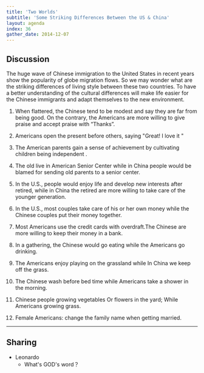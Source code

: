 ```yaml
---
title: 'Two Worlds'
subtitle: 'Some Striking Differences Between the US & China'
layout: agenda
index: 36 
gather_date: 2014-12-07
---
```


## Discussion

The huge wave of Chinese immigration to the United States in recent years show the popularity of globe migration flows. So we may wonder what are the striking differences of living style between these two countries. To have a better understanding of the cultural differences will make life easier for the Chinese immigrants and adapt themselves to the new environment.

1. When flattered, the Chinese tend to be modest and say they are far from being good. On the contrary, the Americans are more willing to give praise and accept praise with “Thanks”.

2. Americans open the present before others, saying "Great! I love it "

3. The American parents gain a sense of achievement by cultivating children being independent .

4. The old live in American Senior Center while in China people would be blamed for sending old parents to a senior center.

5. In the U.S., people would enjoy life and develop new interests after retired, while in China the retired are more willing to take care of the younger generation.

6. In the U.S., most couples take care of his or her own money while the Chinese couples put their money together.

7. Most Americans use the credit cards with overdraft.The Chinese are more willing to keep their money in a bank.

8. In a gathering, the Chinese would go eating while the Americans go drinking.

9. The Americans enjoy playing on the grassland while In China we keep off the grass.

10. The Chinese wash before bed time while Americans take a shower in the morning.

11. Chinese people growing vegetables Or flowers in the yard; While Americans growing grass.

12. Female Americans: change the family name when getting married.

---

## Sharing
* Leonardo
  * What's GOD's word？ 
